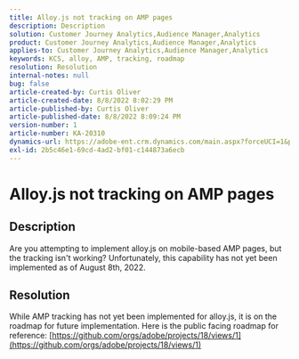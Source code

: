 ```yaml
---
title: Alloy.js not tracking on AMP pages
description: Description
solution: Customer Journey Analytics,Audience Manager,Analytics
product: Customer Journey Analytics,Audience Manager,Analytics
applies-to: Customer Journey Analytics,Audience Manager,Analytics
keywords: KCS, alloy, AMP, tracking, roadmap
resolution: Resolution
internal-notes: null
bug: false
article-created-by: Curtis Oliver
article-created-date: 8/8/2022 8:02:29 PM
article-published-by: Curtis Oliver
article-published-date: 8/8/2022 8:09:24 PM
version-number: 1
article-number: KA-20310
dynamics-url: https://adobe-ent.crm.dynamics.com/main.aspx?forceUCI=1&pagetype=entityrecord&etn=knowledgearticle&id=e0519906-5517-ed11-b83e-0022480868ff
exl-id: 2b5c46e1-69cd-4ad2-bf01-c144873a6ecb
---
```

# Alloy.js not tracking on AMP pages

## Description


Are you attempting to implement alloy.js on mobile-based AMP pages, but the tracking isn't working? Unfortunately, this capability has not yet been implemented as of August 8th, 2022.


## Resolution


While AMP tracking has not yet been implemented for alloy.js, it is on the roadmap for future implementation. Here is the public facing roadmap for reference: [https://github.com/orgs/adobe/projects/18/views/1](https://github.com/orgs/adobe/projects/18/views/1)
